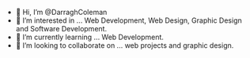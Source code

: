 - 👋 Hi, I’m @DarraghColeman
- 👀 I’m interested in ... Web Development, Web Design, Graphic Design and Software Development.
- 🌱 I’m currently learning ... Web Development.
- 💞️ I’m looking to collaborate on ... web projects and graphic design.

<!---
DarraghColeman/DarraghColeman is a ✨ special ✨ repository because its `README.md` (this file) appears on your GitHub profile.
You can click the Preview link to take a look at your changes.
--->
